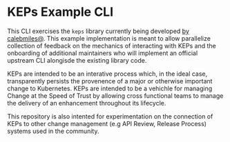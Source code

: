 # KEPs Example CLI

This CLI exercises the `keps` library currently being developed
[by calebmiles@](https://github.com/calebamiles/keps). This example implementation
is meant to allow parallelize collection of feedback on the mechanics of
interacting with KEPs and the onboarding of additional maintainers who will implement
an official upstream CLI alongisde the existing library code.

KEPs are intended to be an interative process which, in the ideal case, transparently
persists the provenence of a major or otherwise important change to Kubernetes. KEPs
are intended to be a vehichle for managing Change at the Speed of Trust by allowing 
cross functional teams to manage the delivery of an enhancement throughout its
lifecycle.

This repository is also intented for experimentation on the connection of KEPs to
other change management (e.g API Review, Release Process) systems used in the
community.

